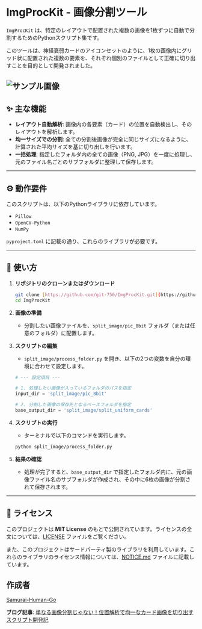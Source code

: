 # ImgProcKit - 画像分割ツール

`ImgProcKit` は、特定のレイアウトで配置された複数の画像を1枚ずつに自動で分割するためのPythonスクリプト集です。

このツールは、神経衰弱カードのアイコンセットのように、1枚の画像内にグリッド状に配置された複数の要素を、それぞれ個別のファイルとして正確に切り出すことを目的として開発されました。

![サンプル画像](https://samurai-human-go.com/picture/etc_computer_8bit.png)
---

## ✨ 主な機能

- **レイアウト自動解析**: 画像内の各要素（カード）の位置を自動検出し、そのレイアウトを解析します。
- **均一サイズでの分割**: 全ての分割後画像が完全に同じサイズになるように、計算された平均サイズを基に切り出しを行います。
- **一括処理**: 指定したフォルダ内の全ての画像（PNG, JPG）を一度に処理し、元のファイル名ごとのサブフォルダに整理して保存します。

---

## ⚙️ 動作要件

このスクリプトは、以下のPythonライブラリに依存しています。

- `Pillow`
- `OpenCV-Python`
- `NumPy`

`pyproject.toml` に記載の通り、これらのライブラリが必要です。

---

## 🚀 使い方

1.  **リポジトリのクローンまたはダウンロード**
    ```bash
    git clone [https://github.com/git-756/ImgProcKit.git](https://github.com/git-756/ImgProcKit.git)
    cd ImgProcKit
    ```

2.  **画像の準備**
    - 分割したい画像ファイルを、`split_image/pic_8bit` フォルダ（または任意のフォルダ）に配置します。

3.  **スクリプトの編集**
    - `split_image/process_folder.py` を開き、以下の2つの変数を自分の環境に合わせて設定します。

    ```python
    # --- 設定項目 ---

    # 1. 処理したい画像が入っているフォルダのパスを指定
    input_dir = 'split_image/pic_8bit'

    # 2. 分割した画像の保存先となるベースフォルダを指定
    base_output_dir = 'split_image/split_uniform_cards'
    ```

4.  **スクリプトの実行**
    - ターミナルで以下のコマンドを実行します。

    ```bash
    python split_image/process_folder.py
    ```

5.  **結果の確認**
    - 処理が完了すると、`base_output_dir` で指定したフォルダ内に、元の画像ファイル名のサブフォルダが作成され、その中に6枚の画像が分割されて保存されます。

---

## 📜 ライセンス

このプロジェクトは **MIT License** のもとで公開されています。ライセンスの全文については、[LICENSE](LICENSE) ファイルをご覧ください。

また、このプロジェクトはサードパーティ製のライブラリを利用しています。これらのライブラリのライセンス情報については、[NOTICE.md](NOTICE.md) ファイルに記載しています。

## 作成者
[Samurai-Human-Go](mailto:gotechsamurai@samurai-human-go.com)

**ブログ記事**: [単なる画像分割じゃない！位置解析で均一なカード画像を切り出すスクリプト開発記](https://samurai-human-go.com/python-opencv-image-slicing-logic/)